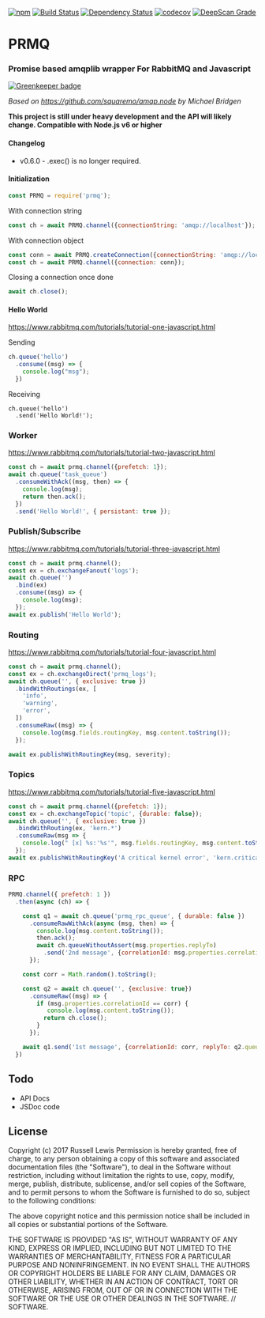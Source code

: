 [![npm](https://img.shields.io/npm/v/prmq.svg)](https://www.npmjs.com/package/prmq)
[![Build Status](https://travis-ci.org/Russe11/prmq.svg?branch=master)](https://travis-ci.org/Russe11/prmq)
[![Dependency Status](https://gemnasium.com/badges/github.com/Russe11/prmq.svg)](https://gemnasium.com/github.com/Russe11/prmq)
[![codecov](https://codecov.io/gh/Russe11/prmq/branch/master/graph/badge.svg)](https://codecov.io/gh/Russe11/prmq)
[![DeepScan Grade](https://deepscan.io/api/projects/461/branches/710/badge/grade.svg)](https://deepscan.io/dashboard/#view=project&pid=461&bid=710)

# PRMQ
### Promise based amqplib wrapper For RabbitMQ and Javascript

[![Greenkeeper badge](https://badges.greenkeeper.io/Russe11/prmq.svg)](https://greenkeeper.io/)

 *Based on https://github.com/squaremo/amqp.node by Michael Bridgen*

**This project is still under heavy development and the API will likely change.
Compatible with Node.js v6 or higher**

#### Changelog 

 * v0.6.0 - .exec() is no longer required.


#### Initialization

``` Javascript 
const PRMQ = require('prmq');
```

With connection string
``` Javascript
const ch = await PRMQ.channel({connectionString: 'amqp://localhost'});
```

With connection object
``` Javascript
const conn = await PRMQ.createConnection({connectionString: 'amqp://localhost' });
const ch = await PRMQ.channel({connection: conn});
```

Closing a connection once done
``` Javascript 
await ch.close();
```



#### Hello World
https://www.rabbitmq.com/tutorials/tutorial-one-javascript.html

Sending
``` Javascript
ch.queue('hello')
  .consume((msg) => {
    console.log("msg");
  })
```

Receiving
```
ch.queue('hello')
  .send('Hello World!');
```

### Worker

https://www.rabbitmq.com/tutorials/tutorial-two-javascript.html

``` Javascript
const ch = await prmq.channel({prefetch: 1});
await ch.queue('task_queue')
  .consumeWithAck((msg, then) => {
    console.log(msg);
    return then.ack();
  })
  .send('Hello World!', { persistant: true });
```

### Publish/Subscribe
https://www.rabbitmq.com/tutorials/tutorial-three-javascript.html

``` Javascript
const ch = await prmq.channel();
const ex = ch.exchangeFanout('logs');
await ch.queue('')
  .bind(ex)
  .consume((msg) => {
    console.log(msg);
  });
await ex.publish('Hello World');

```

### Routing
https://www.rabbitmq.com/tutorials/tutorial-four-javascript.html

``` Javascript
const ch = await prmq.channel();
const ex = ch.exchangeDirect('prmq_logs');
await ch.queue('', { exclusive: true })
  .bindWithRoutings(ex, [
    'info',
    'warning',
    'error',
  ])
  .consumeRaw((msg) => {
    console.log(msg.fields.routingKey, msg.content.toString());
  });

await ex.publishWithRoutingKey(msg, severity);
```

### Topics
https://www.rabbitmq.com/tutorials/tutorial-five-javascript.html

``` Javascript
const ch = await prmq.channel({prefetch: 1});
const ex = ch.exchangeTopic('topic', {durable: false});
await ch.queue('', { exclusive: true })
  .bindWithRouting(ex, 'kern.*')
  .consumeRaw(msg => {
    console.log(" [x] %s:'%s'", msg.fields.routingKey, msg.content.toString());
  });
await ex.publishWithRoutingKey('A critical kernel error', 'kern.critical');

```

### RPC

``` Javascript
PRMQ.channel({ prefetch: 1 })
  .then(async (ch) => {

    const q1 = await ch.queue('prmq_rpc_queue', { durable: false })
      .consumeRawWithAck(async (msg, then) => {
        console.log(msg.content.toString());
        then.ack();
        await ch.queueWithoutAssert(msg.properties.replyTo)
          .send('2nd message', {correlationId: msg.properties.correlationId});
      });

    const corr = Math.random().toString();

    const q2 = await ch.queue('', {exclusive: true})
      .consumeRaw((msg) => {
        if (msg.properties.correlationId == corr) {
           console.log(msg.content.toString());
          return ch.close();
        }
      });

    await q1.send('1st message', {correlationId: corr, replyTo: q2.queueName})
  })
```

## Todo
* API Docs
* JSDoc code

## License

Copyright (c) 2017 Russell Lewis
Permission is hereby granted, free of charge, to any person obtaining a copy
of this software and associated documentation files (the "Software"), to deal
in the Software without restriction, including without limitation the rights
to use, copy, modify, merge, publish, distribute, sublicense, and/or sell
copies of the Software, and to permit persons to whom the Software is
furnished to do so, subject to the following conditions:

 The above copyright notice and this permission notice shall be included in all
copies or substantial portions of the Software.


THE SOFTWARE IS PROVIDED "AS IS", WITHOUT WARRANTY OF ANY KIND, EXPRESS OR
IMPLIED, INCLUDING BUT NOT LIMITED TO THE WARRANTIES OF MERCHANTABILITY,
FITNESS FOR A PARTICULAR PURPOSE AND NONINFRINGEMENT. IN NO EVENT SHALL THE
AUTHORS OR COPYRIGHT HOLDERS BE LIABLE FOR ANY CLAIM, DAMAGES OR OTHER
LIABILITY, WHETHER IN AN ACTION OF CONTRACT, TORT OR OTHERWISE, ARISING FROM,
OUT OF OR IN CONNECTION WITH THE SOFTWARE OR THE USE OR OTHER DEALINGS IN THE
SOFTWARE.
// SOFTWARE.
